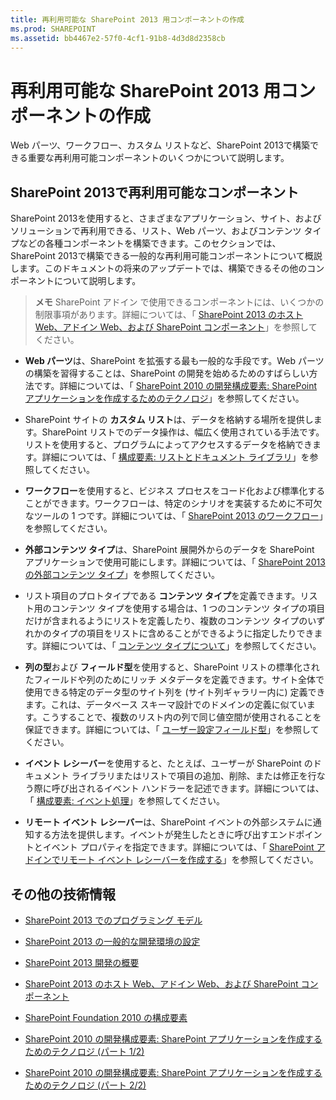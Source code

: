 ```yaml
---
title: 再利用可能な SharePoint 2013 用コンポーネントの作成
ms.prod: SHAREPOINT
ms.assetid: bb4467e2-57f0-4cf1-91b8-4d3d8d2358cb
---
```



# 再利用可能な SharePoint 2013 用コンポーネントの作成
Web パーツ、ワークフロー、カスタム リストなど、SharePoint 2013で構築できる重要な再利用可能コンポーネントのいくつかについて説明します。
## SharePoint 2013で再利用可能なコンポーネント
<a name="SP15Reusecomp_Reusable"> </a>

SharePoint 2013を使用すると、さまざまなアプリケーション、サイト、およびソリューションで再利用できる、リスト、Web パーツ、およびコンテンツ タイプなどの各種コンポーネントを構築できます。このセクションでは、SharePoint 2013で構築できる一般的な再利用可能コンポーネントについて概説します。このドキュメントの将来のアップデートでは、構築できるその他のコンポーネントについて説明します。
  
    
    

> **メモ**
> SharePoint アドイン で使用できるコンポーネントには、いくつかの制限事項があります。詳細については、「 [SharePoint 2013 のホスト Web、アドイン Web、および SharePoint コンポーネント](http://msdn.microsoft.com/library/b791cdf5-8aa2-47fa-bc4c-aee437354759%28Office.15%29.aspx)」を参照してください。 
  
    
    


- **Web パーツ**は、SharePoint を拡張する最も一般的な手段です。Web パーツの構築を習得することは、SharePoint の開発を始めるためのすばらしい方法です。詳細については、「 [SharePoint 2010 の開発構成要素: SharePoint アプリケーションを作成するためのテクノロジ](http://msdn.microsoft.com/library/138422cf-c140-466a-bcd8-cacba51ef886%28Office.15%29.aspx#bb2_WebParts)」を参照してください。
    
  
- SharePoint サイトの **カスタム リスト**は、データを格納する場所を提供します。SharePoint リストでのデータ操作は、幅広く使用されている手法です。リストを使用すると、プログラムによってアクセスするデータを格納できます。詳細については、「 [構成要素: リストとドキュメント ライブラリ](http://msdn.microsoft.com/library/16da8f64-f53b-4490-8636-db0e4d7a6912%28Office.15%29.aspx)」を参照してください。
    
  
- **ワークフロー**を使用すると、ビジネス プロセスをコード化および標準化することができます。ワークフローは、特定のシナリオを実装するために不可欠なツールの 1 つです。詳細については、「 [SharePoint 2013 のワークフロー](workflows-in-sharepoint-2013.md)」を参照してください。
    
  
- **外部コンテンツ タイプ**は、SharePoint 展開外からのデータを SharePoint アプリケーションで使用可能にします。詳細については、「 [SharePoint 2013 の外部コンテンツ タイプ](external-content-types-in-sharepoint-2013.md)」を参照してください。
    
  
- リスト項目のプロトタイプである **コンテンツ タイプ**を定義できます。リスト用のコンテンツ タイプを使用する場合は、1 つのコンテンツ タイプの項目だけが含まれるようにリストを定義したり、複数のコンテンツ タイプのいずれかのタイプの項目をリストに含めることができるように指定したりできます。詳細については、「 [コンテンツ タイプについて](http://msdn.microsoft.com/library/a345a6c5-7031-46ab-a2c2-37bedc3012f4%28Office.15%29.aspx)」を参照してください。
    
  
- **列の型**および **フィールド型**を使用すると、SharePoint リストの標準化されたフィールドや列のためにリッチ メタデータを定義できます。サイト全体で使用できる特定のデータ型のサイト列を (サイト列ギャラリー内に) 定義できます。これは、データベース スキーマ設計でのドメインの定義に似ています。こうすることで、複数のリスト内の列で同じ値空間が使用されることを保証できます。詳細については、「 [ユーザー設定フィールド型](http://msdn.microsoft.com/library/1345b345-226d-443a-918f-af123a3c7b13%28Office.15%29.aspx)」を参照してください。
    
  
- **イベント レシーバー**を使用すると、たとえば、ユーザーが SharePoint のドキュメント ライブラリまたはリストで項目の追加、削除、または修正を行なう際に呼び出されるイベント ハンドラーを記述できます。詳細については、「 [構成要素: イベント処理](http://msdn.microsoft.com/library/212cf488-43cb-4250-82d5-3b962b6e56e6%28Office.15%29.aspx)」を参照してください。
    
  
- **リモート イベント レシーバー**は、SharePoint イベントの外部システムに通知する方法を提供します。イベントが発生したときに呼び出すエンドポイントとイベント プロパティを指定できます。詳細については、「 [SharePoint アドインでリモート イベント レシーバーを作成する](http://msdn.microsoft.com/library/628c6103-52f9-4d85-9464-4a6862b36640%28Office.15%29.aspx)」を参照してください。
    
  

## その他の技術情報
<a name="SP15Reusecomp_AddRes"> </a>


-  [SharePoint 2013 でのプログラミング モデル](programming-models-in-sharepoint-2013.md)
    
  
-  [SharePoint 2013 の一般的な開発環境の設定](set-up-a-general-development-environment-for-sharepoint-2013.md)
    
  
-  [SharePoint 2013 開発の概要](sharepoint-2013-development-overview.md)
    
  
-  [SharePoint 2013 のホスト Web、アドイン Web、および SharePoint コンポーネント](http://msdn.microsoft.com/library/b791cdf5-8aa2-47fa-bc4c-aee437354759%28Office.15%29.aspx)
    
  
-  [SharePoint Foundation 2010 の構成要素](http://msdn.microsoft.com/library/0d7f5106-dcbd-442e-9907-d28a323bbe11%28Office.15%29.aspx)
    
  
-  [SharePoint 2010 の開発構成要素: SharePoint アプリケーションを作成するためのテクノロジ (パート 1/2)](http://msdn.microsoft.com/library/7ef04158-d149-4301-ab91-4617677eefc4%28Office.15%29.aspx)
    
  
-  [SharePoint 2010 の開発構成要素: SharePoint アプリケーションを作成するためのテクノロジ (パート 2/2)](http://msdn.microsoft.com/library/138422cf-c140-466a-bcd8-cacba51ef886%28Office.15%29.aspx)
    
  

